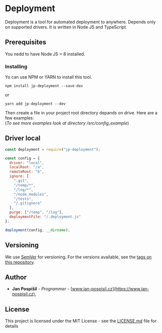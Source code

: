 # Deployment

Deployment is a tool for automated deployment to anywhere. Depends only on supported drivers. It is written in Node JS and TypeScript.

## Prerequisites

You nedd to have Node JS > 8 installed.

### Installing

Yo can use NPM or YARN to install this tool.

```
npm install jp-deployment --save-dev
```

or

```
yarn add jp-deployment --dev
```

Then create a file in your project root directory depands on drive. Here are a few examples:<br />
(_To see more examples look at directory /src/config_example_)

## Driver local

```javascript
const deployment = require("jp-deployment");

const config = {
  driver: "local",
  localRoot: "/a",
  remoteRoot: "b",
  ignore: [
    ".git",
    "/temp/*",
    "/log/*",
    "/node_modules",
    "/tests",
    "/.gitignore"
  ],
  purge: ["/temp", "/log"],
  deploymentFile: "/.deployment.js"
};

deployment(config, __dirname);
```

## Versioning

We use [SemVer](http://semver.org/) for versioning. For the versions available, see the [tags on this repository](https://github.com/honzapospi/deployment/tags).

## Author

- **Jan Pospíšil** - _Programmer_ - [www.jan-pospisil.cz](https://www.jan-pospisil.cz),

## License

This project is licensed under the MIT License - see the [LICENSE.md](LICENSE.md) file for details
